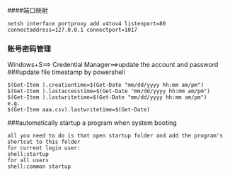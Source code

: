 ####端口映射 
```
netsh interface portproxy add v4tov4 listenport=80 connectaddress=127.0.0.1 connectport=1017
```

### 账号密码管理
Windows+S==> Credential Manager==>update the account and password
###update file timestamp by powershell
```
$(Get-Item ).creationtime=$(Get-Date "mm/dd/yyyy hh:mm am/pm")
$(Get-Item ).lastaccesstime=$(Get-Date "mm/dd/yyyy hh:mm am/pm")
$(Get-Item ).lastwritetime=$(Get-Date "mm/dd/yyyy hh:mm am/pm")
e.g.
$(Get-Item aaa.csv).lastwritetime=$(Get-Date)
```
###automatically startup a program  when system booting
```
all you need to do is that open startup folder and add the program's shortcut to this folder
for current login user:
shell:startup
for all users
shell:common startup
```